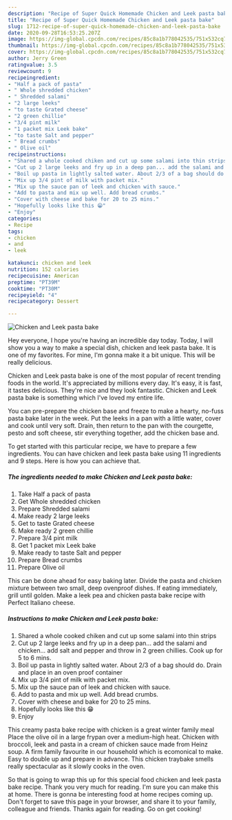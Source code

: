 ```yaml
---
description: "Recipe of Super Quick Homemade Chicken and Leek pasta bake"
title: "Recipe of Super Quick Homemade Chicken and Leek pasta bake"
slug: 1712-recipe-of-super-quick-homemade-chicken-and-leek-pasta-bake
date: 2020-09-28T16:53:25.207Z
image: https://img-global.cpcdn.com/recipes/85c8a1b778042535/751x532cq70/chicken-and-leek-pasta-bake-recipe-main-photo.jpg
thumbnail: https://img-global.cpcdn.com/recipes/85c8a1b778042535/751x532cq70/chicken-and-leek-pasta-bake-recipe-main-photo.jpg
cover: https://img-global.cpcdn.com/recipes/85c8a1b778042535/751x532cq70/chicken-and-leek-pasta-bake-recipe-main-photo.jpg
author: Jerry Green
ratingvalue: 3.5
reviewcount: 9
recipeingredient:
- "Half a pack of pasta"
- " Whole shredded chicken"
- " Shredded salami"
- "2 large leeks"
- "to taste Grated cheese"
- "2 green chillie"
- "3/4 pint milk"
- "1 packet mix Leek bake"
- "to taste Salt and pepper"
- " Bread crumbs"
- " Olive oil"
recipeinstructions:
- "Shared a whole cooked chiken and cut up some salami into thin strips"
- "Cut up 2 large leeks and fry up in a deep pan... add the salami and chicken... add salt and pepper and throw in 2 green chillies. Cook up for 5 to 6 mins."
- "Boil up pasta in lightly salted water. About 2/3 of a bag should do. Drain and place in an oven proof container"
- "Mix up 3/4 pint of milk with packet mix."
- "Mix up the sauce pan of leek and chicken with sauce."
- "Add to pasta and mix up well. Add bread crumbs."
- "Cover with cheese and bake for 20 to 25 mins."
- "Hopefully looks like this 😁"
- "Enjoy"
categories:
- Recipe
tags:
- chicken
- and
- leek

katakunci: chicken and leek 
nutrition: 152 calories
recipecuisine: American
preptime: "PT39M"
cooktime: "PT30M"
recipeyield: "4"
recipecategory: Dessert

---
```



![Chicken and Leek pasta bake](https://img-global.cpcdn.com/recipes/85c8a1b778042535/751x532cq70/chicken-and-leek-pasta-bake-recipe-main-photo.jpg)

Hey everyone, I hope you're having an incredible day today. Today, I will show you a way to make a special dish, chicken and leek pasta bake. It is one of my favorites. For mine, I'm gonna make it a bit unique. This will be really delicious.

Chicken and Leek pasta bake is one of the most popular of recent trending foods in the world. It's appreciated by millions every day. It's easy, it is fast, it tastes delicious. They're nice and they look fantastic. Chicken and Leek pasta bake is something which I've loved my entire life.

You can pre-prepare the chicken base and freeze to make a hearty, no-fuss pasta bake later in the week. Put the leeks in a pan with a little water, cover and cook until very soft. Drain, then return to the pan with the courgette, pesto and soft cheese, stir everything together, add the chicken base and.


To get started with this particular recipe, we have to prepare a few ingredients. You can have chicken and leek pasta bake using 11 ingredients and 9 steps. Here is how you can achieve that.

<!--inarticleads1-->

##### The ingredients needed to make Chicken and Leek pasta bake:

1. Take Half a pack of pasta
1. Get  Whole shredded chicken
1. Prepare  Shredded salami
1. Make ready 2 large leeks
1. Get to taste Grated cheese
1. Make ready 2 green chillie
1. Prepare 3/4 pint milk
1. Get 1 packet mix Leek bake
1. Make ready to taste Salt and pepper
1. Prepare  Bread crumbs
1. Prepare  Olive oil


This can be done ahead for easy baking later. Divide the pasta and chicken mixture between two small, deep ovenproof dishes. If eating immediately, grill until golden. Make a leek pea and chicken pasta bake recipe with Perfect Italiano cheese. 

<!--inarticleads2-->

##### Instructions to make Chicken and Leek pasta bake:

1. Shared a whole cooked chiken and cut up some salami into thin strips
1. Cut up 2 large leeks and fry up in a deep pan... add the salami and chicken... add salt and pepper and throw in 2 green chillies. Cook up for 5 to 6 mins.
1. Boil up pasta in lightly salted water. About 2/3 of a bag should do. Drain and place in an oven proof container
1. Mix up 3/4 pint of milk with packet mix.
1. Mix up the sauce pan of leek and chicken with sauce.
1. Add to pasta and mix up well. Add bread crumbs.
1. Cover with cheese and bake for 20 to 25 mins.
1. Hopefully looks like this 😁
1. Enjoy


This creamy pasta bake recipe with chicken is a great winter family meal Place the olive oil in a large frypan over a medium-high heat. Chicken with broccoli, leek and pasta in a cream of chicken sauce made from Heinz soup. A firm family favourite in our household which is ecomonical to make. Easy to double up and prepare in advance. This chicken traybake smells really spectacular as it slowly cooks in the oven. 

So that is going to wrap this up for this special food chicken and leek pasta bake recipe. Thank you very much for reading. I'm sure you can make this at home. There is gonna be interesting food at home recipes coming up. Don't forget to save this page in your browser, and share it to your family, colleague and friends. Thanks again for reading. Go on get cooking!
